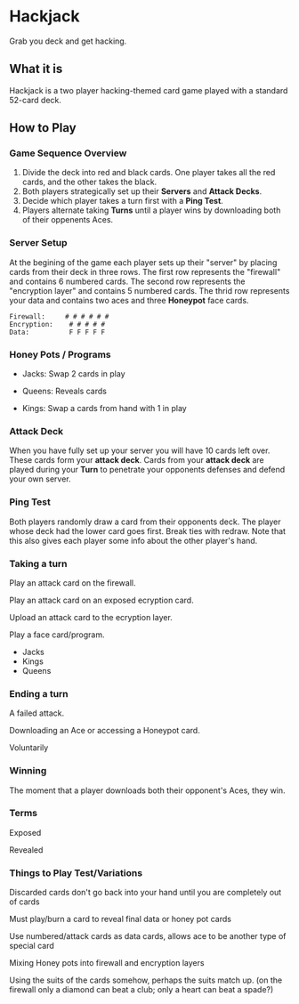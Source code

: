 # Hackjack

Grab you deck and get hacking.


## What it is

Hackjack is a two player hacking-themed card game played with a standard 52-card deck.


## How to Play

### Game Sequence Overview

1. Divide the deck into red and black cards. One player takes all the red cards, and the other takes the black.
2. Both players strategically set up their **Servers** and **Attack Decks**.
3. Decide which player takes a turn first with a **Ping Test**.
4. Players alternate taking **Turns** until a player wins by downloading both of their oppenents Aces.


### Server Setup

At the begining of the game each player sets up their "server" by placing cards from their deck in three rows. The first row represents the "firewall" and contains 6 numbered cards. The second row represents the "encryption layer" and contains 5 numbered cards. The thrid row represents your data and contains two aces and three **Honeypot** face cards.

```asci
Firewall:     # # # # # #
Encryption:    # # # # #
Data:          F F F F F
```

### Honey Pots / Programs

- Jacks: 
  Swap 2 cards in play

- Queens: 
  Reveals cards

- Kings: 
  Swap a cards from hand with 1 in play

### Attack Deck

When you have fully set up your server you will have 10 cards left over. These cards form your **attack deck**. Cards from your **attack deck** are played during your **Turn** to penetrate your opponents defenses and defend your own server.

### Ping Test

Both players randomly draw a card from their opponents deck. The player whose deck had the lower card goes first. Break ties with redraw. Note that this also gives each player some info about the other player's hand.


### Taking a turn

Play an attack card on the firewall.

Play an attack card on an exposed ecryption card.

Upload an attack card to the ecryption layer.

Play a face card/program.

- Jacks
- Kings
- Queens

### Ending a turn

A failed attack.

Downloading an Ace or accessing a Honeypot card.

Voluntarily

### Winning

The moment that a player downloads both their opponent's Aces, they win.

### Terms

Exposed

Revealed



### Things to Play Test/Variations

Discarded cards don't go back into your hand until you are completely out of cards

Must play/burn a card to reveal final data or honey pot cards

Use numbered/attack cards as data cards, allows ace to be another type of special card

Mixing Honey pots into firewall and encryption layers

Using the suits of the cards somehow, perhaps the suits match up. (on the firewall only a diamond can beat a club; only a heart can beat a spade?)


